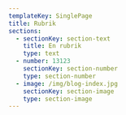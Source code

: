 ```yaml
---
templateKey: SinglePage
title: Rubrik
sections:
  - sectionKey: section-text
    title: En rubrik
    type: text
  - number: 13123
    sectionKey: section-number
    type: section-number
  - image: /img/blog-index.jpg
    sectionKey: section-image
    type: section-image
---
```


